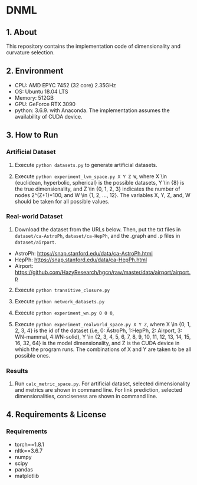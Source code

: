 # DNML

## 1. About
This repository contains the implementation code of dimensionality and curvature selection.

## 2. Environment
- CPU: AMD EPYC 7452 (32 core) 2.35GHz
- OS: Ubuntu 18.04 LTS
- Memory: 512GB
- GPU: GeForce RTX 3090
- python: 3.6.9. with Anaconda.
The implementation assumes the availability of CUDA device.

## 3. How to Run
### Artificial Dataset
1. Execute `python datasets.py` to generate artificial datasets.

2. Execute `python experiment_lvm_space.py X Y Z W`, where X \in {euclidean, hyperbolic, spherical} is the possible datasets, Y \in {8} is the true dimensionality, and Z \in {0, 1, 2, 3} indicates the number of nodes 2^(Z+1)*100, and W \in {1, 2, ..., 12}. The variables X, Y, Z, and, W should be taken for all possible values.

### Real-world Dataset

1. Download the dataset from the URLs below. Then, put the txt files in `dataset/ca-AstroPh`, `dataset/ca-HepPh`, and the .graph and .p files in `dataset/airport`.
- AstroPh: https://snap.stanford.edu/data/ca-AstroPh.html
- HepPh: https://snap.stanford.edu/data/ca-HepPh.html
- Airport: https://github.com/HazyResearch/hgcn/raw/master/data/airport/airport.p

2. Execute `python transitive_closure.py`

3. Execute `python network_datasets.py`

4. Execute `python experiment_wn.py 0 0 0`,

3. Execute `python experiment_realworld_space.py X Y Z`, where X \in {0, 1, 2, 3, 4} is the id of the dataset (i.e, 0: AstroPh, 1:HepPh, 2: Airport, 3: WN-mammal, 4:WN-solid), Y \in {2, 3, 4, 5, 6, 7, 8, 9, 10, 11, 12, 13, 14, 15, 16, 32, 64} is the model dimensionality, and Z is the CUDA device in which the program runs. The combinations of X and Y are taken to be all possible ones.

### Results

1. Run `calc_metric_space.py`. For artificial dataset, selected dimensionality and metrics are shown in command line. For link prediction, selected dimensionalities, conciseness are shown in command line.

## 4. Requirements & License
### Requirements
- torch==1.8.1
- nltk==3.6.7
- numpy
- scipy
- pandas
- matplotlib
